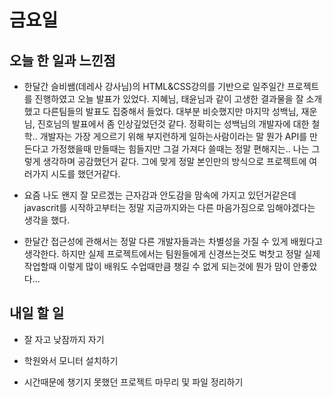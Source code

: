 # 금요일
## 오늘 한 일과 느낀점
- 한달간 슬비쌤(데레사 강사님)의 HTML&CSS강의를 기반으로 일주일간 프로젝트를 진행하였고 오늘 발표가 있었다. 지혜님, 태윤님과 같이 고생한 결과물을 잘 소개했고 다른팀들의 발표도 집중해서 들었다. 대부분 비슷했지만 마지막 성백님, 재운님, 진호님의 발표에서 좀 인상깊었던것 같다. 정확히는 성백님의 개발자에 대한 철학.. 개발자는 가장 게으르기 위해 부지런하게 일하는사람이라는 말 뭔가 API를 만든다고 가정했을때 만들때는 힘들지만 그걸 가져다 쓸때는 정말 편해지는.. 나는 그렇게 생각하며 공감했던거 같다.
그에 맞게 정말 본인만의 방식으로 프로젝트에 여러가지 시도를 했던거같다.

- 요즘 나도 왠지 잘 모르겠는 근자감과 안도감을 맘속에 가지고 있던거같은데 javascrit를 시작하고부터는 정말 지금까지와는 다른 마음가짐으로 임해야겠다는 생각을 했다.

- 한달간 접근성에 관해서는 정말 다른 개발자들과는 차별성을 가질 수 있게 배웠다고 생각한다. 하지만 실제 프로젝트에서는 팀원들에게 신경쓰는것도 벅찻고 정말 실제 작업할때 이렇게 많이 배워도 수업때만큼 챙길 수 없게 되는것에 뭔가 맘이 안좋았다…

## 내일 할 일
- 잘 자고 낮잠까지 자기

- 학원와서 모니터 설치하기

- 시간때문에 챙기지 못했던 프로젝트 마무리 및 파일 정리하기
